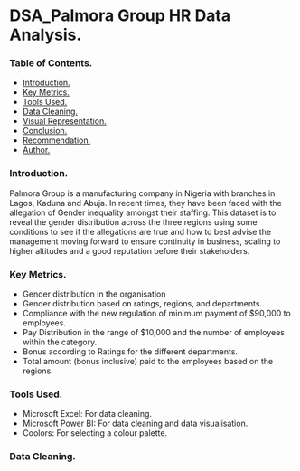 # DSA_Palmora Group HR Data Analysis.
### Table of Contents.
- [Introduction.](#Introduction.)
- [Key Metrics.](#Key-Metrics.)
- [Tools Used.](#Tools-Used.)
- [Data Cleaning.](#Data-Cleaning.)
- [Visual Representation.](#Visual-Representation.)
- [Conclusion.](#Conclusion.)
- [Recommendation.](#Recommendation.)
- [Author.](#Author.)

### Introduction.
Palmora Group is a manufacturing company in Nigeria with branches in Lagos, Kaduna and Abuja. In recent times, they have been faced with the allegation of Gender inequality amongst their staffing. This dataset is to reveal the gender distribution across the three regions using some conditions to see if the allegations are true and how to best advise the management moving forward to ensure continuity in business, scaling to higher altitudes and a good reputation before their stakeholders.

### Key Metrics.
- Gender distribution in the organisation
- Gender distribution based on ratings, regions, and departments.
- Compliance with the new regulation of minimum payment of $90,000 to employees.
- Pay Distribution in the range of $10,000 and the number of employees within the category.
- Bonus according to Ratings for the different departments.
- Total amount (bonus inclusive) paid to the employees based on the regions.


 ### Tools Used.
 - Microsoft Excel: For data cleaning.
 - Microsoft Power BI: For data cleaning and data visualisation.
 - Coolors: For selecting a colour palette.

### Data Cleaning.


